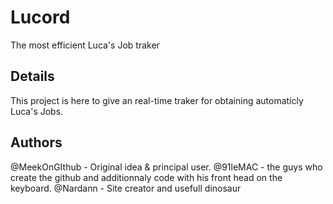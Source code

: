 # Lucord
The most efficient Luca's Job traker

## Details
This project is here to give an real-time traker for obtaining automaticly Luca's Jobs.

## Authors
@MeekOnGIthub - Original idea & principal user.
@91leMAC - the guys who create the github and additionnaly code with his front head on the keyboard.
@Nardann - Site creator and usefull dinosaur
